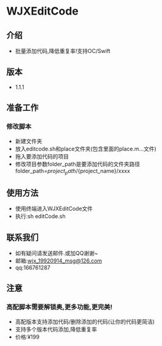 # WJXEditCode
    
## 介绍
* 批量添加代码,降低重复率!支持OC/Swift

## 版本
* 1.1.1
    

## 准备工作
### 修改脚本
*  新建文件夹
*  放入editcode.sh和place文件夹(包含里面的place.m...文件)
*  拖入要添加代码的项目
*  修改项目参数folder_path是要添加代码的文件夹路径
   folder_path=${project_path}/${project_name}/xxxx


## 使用方法
* 使用终端进入WJXEditCode文件
* 执行:sh editCode.sh
   
## 联系我们
* 如有疑问请发送邮件.或加QQ谢谢~
* 邮箱:wjx_19920914_msg@126.com
* qq:166761287


## 注意
### 高配脚本需要解锁奥,更多功能,更完美!
* 高配版本支持添加代码/删除添加的代码(让你的代码更简洁)
* 支持多个版本代码添加,降低重复率
* 价格:¥199



